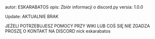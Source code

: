 autor: ESKARABATOS
opis: Zbiór informacji o discord.py
versia: 1.0.0

Update:
AKTUALNIE BRAK

JEŻELI POTRZEBUJESZ POMOCY PRZY WIKI LUB COŚ SIĘ NIE ZGADZA PROSZĘ O KONTAKT NA DISCORD nick eskarabatos